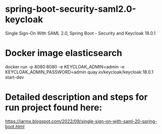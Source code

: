 ﻿# spring-boot-security-saml2.0-keycloak
 
 Single Sign-On With SAML 2.0, Spring Boot - Security and Keycloak 18.0.1
 
# Docker image elasticsearch
docker run -p 8080:8080 -e KEYCLOAK_ADMIN=admin -e KEYCLOAK_ADMIN_PASSWORD=admin quay.io/keycloak/keycloak:18.0.1 start-dev

# Detailed description and steps for run project found here: 
https://jarmx.blogspot.com/2022/09/single-sign-on-with-saml-20-spring-boot.html
